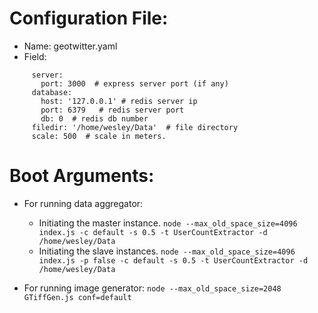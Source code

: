 # Configuration File:

* Name: geotwitter.yaml
* Field: 
``` 
     server:
       port: 3000  # express server port (if any)
     database:
       host: '127.0.0.1' # redis server ip
       port: 6379   # redis server port
       db: 0  # redis db number
     filedir: '/home/wesley/Data'  # file directory
     scale: 500  # scale in meters.
```

# Boot Arguments:

* For running data aggregator:
     * Initiating the master instance.
     ```node --max_old_space_size=4096 index.js -c default -s 0.5 -t UserCountExtractor -d /home/wesley/Data```
     * Initiating the slave instances.
     ```node --max_old_space_size=4096 index.js -p false -c default -s 0.5 -t UserCountExtractor -d /home/wesley/Data```

* For running image generator:
```node --max_old_space_size=2048 GTiffGen.js conf=default```
